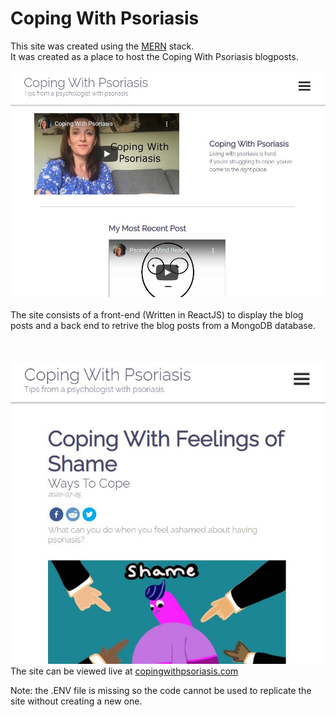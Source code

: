 # Coping With Psoriasis
This site was created using the <a href="https://www.mongodb.com/mern-stack">MERN</a> stack. <br />
It was created as a place to host the Coping With Psoriasis blogposts.
<br /> <br />
<img src="https://github.com/DylanBarratt/CopingWithPsoriasis/blob/main/main.jfif" alt="post"/>
<br /> <br />
The site consists of a front-end (Written in ReactJS) to display the blog posts and a back end to retrive the blog posts from a MongoDB database.
<br /> <br />
<br /> <br />
<img src="https://github.com/DylanBarratt/CopingWithPsoriasis/blob/main/post.jfif" alt="post"/>
<br />
The site can be viewed live at <a href="https://copingwithpsoriasis.com/">copingwithpsoriasis.com</a>

Note: the .ENV file is missing so the code cannot be used to replicate the site without creating a new one.
